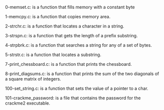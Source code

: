 0-memset.c: is a function that fills memory with a constant byte

1-memcpy.c: is a function that copies memory area.

2-strchr.c: is  a function that locates a character in a string.

3-strspn.c: is a function that gets the length of a prefix substring.

4-strpbrk.c: is a function that searches a string for any of a set of bytes.

5-strstr.c: is a function that locates a substring.

7-print_chessboard.c: is a function that prints the chessboard.

8-print_diagsums.c: is a function that prints the sum of the two diagonals of a square matrix of integers.

100-set_string.c: is a function that sets the value of a pointer to a char.

101-crackme_password: is a file that contains the password for the crackme2 executable.
